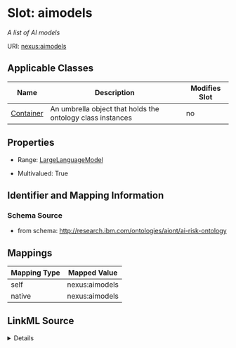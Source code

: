 

# Slot: aimodels


_A list of AI models_





URI: [nexus:aimodels](http://research.ibm.com/ontologies/aiont/aimodels)



<!-- no inheritance hierarchy -->





## Applicable Classes

| Name | Description | Modifies Slot |
| --- | --- | --- |
| [Container](Container.md) | An umbrella object that holds the ontology class instances |  no  |







## Properties

* Range: [LargeLanguageModel](LargeLanguageModel.md)

* Multivalued: True





## Identifier and Mapping Information







### Schema Source


* from schema: http://research.ibm.com/ontologies/aiont/ai-risk-ontology




## Mappings

| Mapping Type | Mapped Value |
| ---  | ---  |
| self | nexus:aimodels |
| native | nexus:aimodels |




## LinkML Source

<details>
```yaml
name: aimodels
description: A list of AI models
from_schema: http://research.ibm.com/ontologies/aiont/ai-risk-ontology
rank: 1000
alias: aimodels
owner: Container
domain_of:
- Container
range: LargeLanguageModel
multivalued: true
inlined: true
inlined_as_list: true

```
</details>